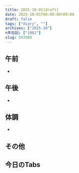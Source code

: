 ```yaml
---
title: 2025-10-01[draft]
date: 2025-10-01T00:00:00+09:00
draft: false
tags: ["diary", ""]
archives: ["2025-10"]
n年日記: ["1001"]
slug: 503989
---
```

## 午前
- 
## 午後
- 
## 体調
- 
## その他
## 今日のTabs